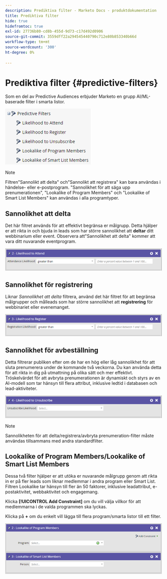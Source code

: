 ```yaml
---
description: Prediktiva filter - Marketo Docs - produktdokumentation
title: Prediktiva filter
hide: true
hidefromtoc: true
exl-id: 27736b80-cd8b-455d-9d73-c17d492d0906
source-git-commit: 3559dff22a294545440790c712e80b853340b66d
workflow-type: tm+mt
source-wordcount: '300'
ht-degree: 0%

---
```


# Prediktiva filter {#predictive-filters}

Som en del av Predictive Audiences erbjuder Marketo en grupp AI/ML-baserade filter i smarta listor.

![Bild ett](assets/predictive-filters-1.png)

>[!NOTE]
>
>Filtren&quot;Sannolikt att delta&quot; och&quot;Sannolikt att registrera&quot; kan bara användas i händelse- eller e-postprogram. &quot;Sannolikhet för att säga upp prenumerationen&quot;, &quot;Lookalike of Program Members&quot; och &quot;Lookalike of Smart List Members&quot; kan användas i alla programtyper.

## Sannolikhet att delta

Det här filtret används för att effektivt begränsa er målgrupp. Detta hjälper er att rikta in och bjuda in leads som har större sannolikhet att **deltar** ditt webbinarium eller event. Observera att&quot;Sannolikhet att delta&quot; kommer att vara ditt nuvarande eventprogram.

![Bild två](assets/predictive-filters-2.png)

## Sannolikhet för registrering

Liknar _Sannolikhet att delta_ filtrera, använd det här filtret för att begränsa målgrupper och målleads som har större sannolikhet att **registrering** för webbinariet eller evenemanget.

![Bild tre](assets/predictive-filters-3.png)

## Sannolikhet för avbeställning

Detta filtrerar publiken efter om de har en hög eller låg sannolikhet för att sluta prenumerera under de kommande två veckorna. Du kan använda detta för att rikta in dig på utmattning på olika sätt och mer effektivt. Tröskelvärdet för att avbryta prenumerationen är dynamiskt och styrs av en AI-modell som tar hänsyn till flera attribut, inklusive ledtid i databasen och lead-aktiviteter.

![Bild fyra](assets/predictive-filters-4.png)

>[!NOTE]
>
>Sannolikheten för att delta/registrera/avbryta prenumeration-filter måste användas tillsammans med andra standardfilter.

## Lookalike of Program Members/Lookalike of Smart List Members

Dessa två filter hjälper er att utöka er nuvarande målgrupp genom att rikta in er på fler leads som liknar medlemmar i andra program eller Smart List. Filtren Lookalike tar hänsyn till fler än 50 faktorer, inklusive leadattribut, e-postaktivitet, webbaktivitet och engagemang.

Klicka **[!UICONTROL Add Constraint]** om du vill välja villkor för att medlemmarna i de valda programmen ska lyckas.

Klicka på **+** om du enkelt vill lägga till flera program/smarta listor till ett filter.

![Bild fem](assets/predictive-filters-5.png)
